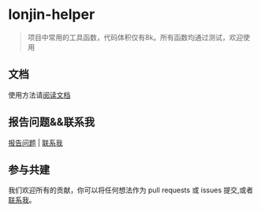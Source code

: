 # lonjin-helper

> 项目中常用的工具函数，代码体积仅有8k。所有函数均通过测试，欢迎使用

## 文档

使用方法请[阅读文档](https://lonjinup.github.io/lonjin-helper/)

## 报告问题&&联系我

[报告问题](https://github.com/LonJinUp/lonjin-helper/issues) |
[联系我](https://lonjinup.github.io/post/about/)

## 参与共建

我们欢迎所有的贡献，你可以将任何想法作为 pull requests 或 issues 提交,或者[联系我](https://lonjinup.github.io/post/about/)。